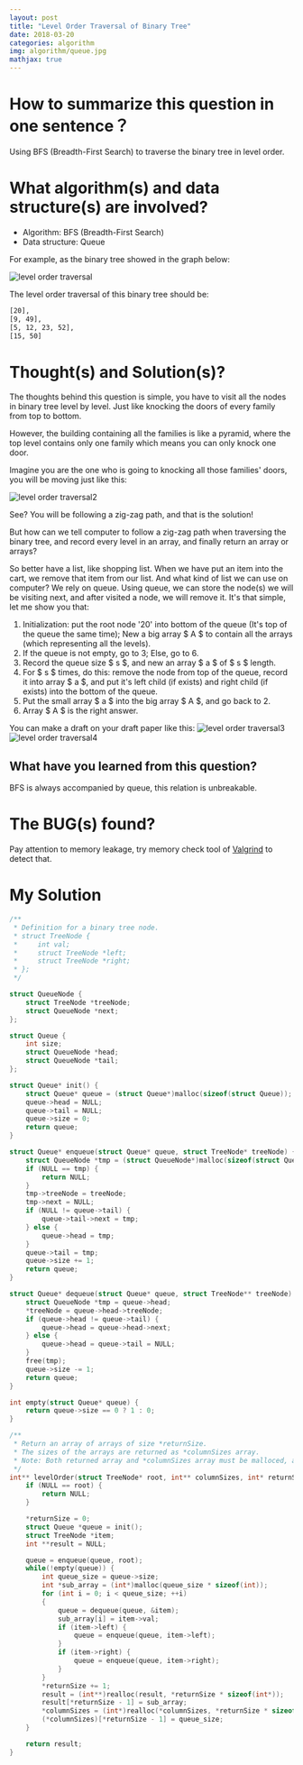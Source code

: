 ```yaml
---
layout: post
title: "Level Order Traversal of Binary Tree"
date: 2018-03-20
categories: algorithm
img: algorithm/queue.jpg
mathjax: true
---
```


# How to summarize this question in one sentence？

Using BFS (Breadth-First Search) to traverse the binary tree in level order.

# What algorithm(s) and data structure(s) are involved?

- Algorithm: BFS (Breadth-First Search)
- Data structure: Queue

For example, as the binary tree showed in the graph below:

![level order traversal]({{site.baseurl}}/assets/img/algorithm/level_order.png)

The level order traversal of this binary tree should be:

```bash
[20],
[9, 49],
[5, 12, 23, 52],
[15, 50]
```

# Thought(s) and Solution(s)?

The thoughts behind this question is simple, you have to visit all the nodes in binary tree level by level. Just like knocking the doors of every family from top to bottom.

However, the building containing all the families is like a pyramid, where the top level contains only one family which means you can only knock one door.

Imagine you are the one who is going to knocking all those families' doors, you will be moving just like this:

![level order traversal2]({{site.baseurl}}/assets/img/algorithm/level_order2.png)

See? You will be following a zig-zag path, and that is the solution!

But how can we tell computer to follow a zig-zag path when traversing the binary tree, and record every level in an array, and finally return an array or arrays?

So better have a list, like shopping list. When we have put an item into the cart, we remove that item from our list. And what kind of list we can use on computer? We rely on queue. Using queue, we can store the node(s) we will be visiting next, and after visited a node, we will remove it. It's that simple, let me show you that:

1. Initialization: put the root node '20' into bottom of the queue (It's top of the queue the same time); New a big array $ A $ to contain all the arrays (which representing all the levels).
2. If the queue is not empty, go to 3; Else, go to 6.
3. Record the queue size $ s $, and new an array $ a $ of $ s $ length.
4. For $ s $ times, do this: remove the node from top of the queue, record it into array $ a $, and put it's left child (if exists) and right child (if exists) into the bottom of the queue.
5. Put the small array $ a $ into the big array $ A $, and go back to 2.
6. Array $ A $ is the right answer.

You can make a draft on your draft paper like this:
![level order traversal3]({{site.baseurl}}/assets/img/algorithm/level_order3.png)
![level order traversal4]({{site.baseurl}}/assets/img/algorithm/level_order4.png)

## What have you learned from this question?

BFS is always accompanied by queue, this relation is unbreakable.

# The BUG(s) found?

Pay attention to memory leakage, try memory check tool of [Valgrind](http://valgrind.org/) to detect that.

# My Solution

```c
/**
 * Definition for a binary tree node.
 * struct TreeNode {
 *     int val;
 *     struct TreeNode *left;
 *     struct TreeNode *right;
 * };
 */

struct QueueNode {
    struct TreeNode *treeNode;
    struct QueueNode *next;
};

struct Queue {
    int size;
    struct QueueNode *head;
    struct QueueNode *tail;
};

struct Queue* init() {
    struct Queue* queue = (struct Queue*)malloc(sizeof(struct Queue));
    queue->head = NULL;
    queue->tail = NULL;
    queue->size = 0;
    return queue;
}

struct Queue* enqueue(struct Queue* queue, struct TreeNode* treeNode) {
    struct QueueNode *tmp = (struct QueueNode*)malloc(sizeof(struct QueueNode));
    if (NULL == tmp) {
        return NULL;
    }
    tmp->treeNode = treeNode;
    tmp->next = NULL;
    if (NULL != queue->tail) {
        queue->tail->next = tmp;
    } else {
        queue->head = tmp;
    }
    queue->tail = tmp;
    queue->size += 1;
    return queue;
}

struct Queue* dequeue(struct Queue* queue, struct TreeNode** treeNode) {
    struct QueueNode *tmp = queue->head;
    *treeNode = queue->head->treeNode;
    if (queue->head != queue->tail) {
        queue->head = queue->head->next;
    } else {
        queue->head = queue->tail = NULL;
    }
    free(tmp);
    queue->size -= 1;
    return queue;
}

int empty(struct Queue* queue) {
    return queue->size == 0 ? 1 : 0;
}

/**
 * Return an array of arrays of size *returnSize.
 * The sizes of the arrays are returned as *columnSizes array.
 * Note: Both returned array and *columnSizes array must be malloced, assume caller calls free().
 */
int** levelOrder(struct TreeNode* root, int** columnSizes, int* returnSize) {
    if (NULL == root) {
        return NULL;
    }

    *returnSize = 0;
    struct Queue *queue = init();
    struct TreeNode *item;
    int **result = NULL;

    queue = enqueue(queue, root);
    while(!empty(queue)) {
        int queue_size = queue->size;
        int *sub_array = (int*)malloc(queue_size * sizeof(int));
        for (int i = 0; i < queue_size; ++i)
        {
            queue = dequeue(queue, &item);
            sub_array[i] = item->val;
            if (item->left) {
                queue = enqueue(queue, item->left);
            }
            if (item->right) {
                queue = enqueue(queue, item->right);
            }
        }
        *returnSize += 1;
        result = (int**)realloc(result, *returnSize * sizeof(int*));
        result[*returnSize - 1] = sub_array;
        *columnSizes = (int*)realloc(*columnSizes, *returnSize * sizeof(int));
        (*columnSizes)[*returnSize - 1] = queue_size;
    }

    return result;
}
```